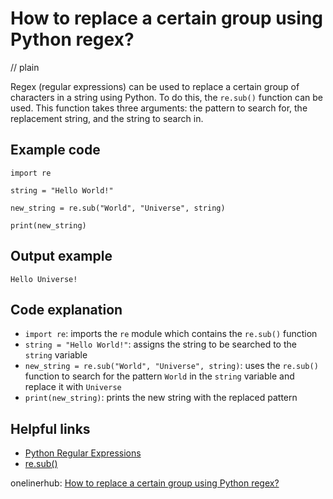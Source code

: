 # How to replace a certain group using Python regex?
// plain

Regex (regular expressions) can be used to replace a certain group of characters in a string using Python. To do this, the `re.sub()` function can be used. This function takes three arguments: the pattern to search for, the replacement string, and the string to search in.

## Example code

```
import re

string = "Hello World!"

new_string = re.sub("World", "Universe", string)

print(new_string)
```

## Output example

```
Hello Universe!
```

## Code explanation

- `import re`: imports the `re` module which contains the `re.sub()` function
- `string = "Hello World!"`: assigns the string to be searched to the `string` variable
- `new_string = re.sub("World", "Universe", string)`: uses the `re.sub()` function to search for the pattern `World` in the `string` variable and replace it with `Universe`
- `print(new_string)`: prints the new string with the replaced pattern

## Helpful links
- [Python Regular Expressions](https://docs.python.org/3/library/re.html)
- [re.sub()](https://docs.python.org/3/library/re.html#re.sub)

onelinerhub: [How to replace a certain group using Python regex?](https://onelinerhub.com/python-regex/how-to-replace-a-certain-group-using-python-regex)